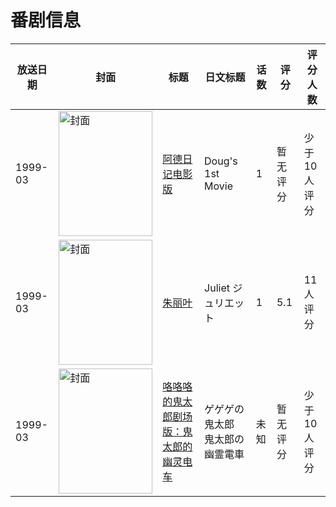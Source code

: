 # 番剧信息

|放送日期|封面|标题|日文标题|话数|评分|评分人数|
|---|---|---|---|---|---|---|
|1999-03|<img src="//lain.bgm.tv/pic/cover/c/dd/24/112355_69Czw.jpg" alt="封面" style="width:150px;height:200px;object-fit:cover;">|[阿德日记电影版](https://bangumi.tv/subject/112355)|Doug's 1st Movie|1|暂无评分|少于10人评分|
|1999-03|<img src="//lain.bgm.tv/pic/cover/c/2f/eb/112969_cq8ln.jpg" alt="封面" style="width:150px;height:200px;object-fit:cover;">|[朱丽叶](https://bangumi.tv/subject/112969)|Juliet ジュリエット|1|5.1|11人评分|
|1999-03|<img src="//lain.bgm.tv/pic/cover/c/34/09/316099_loK78.jpg" alt="封面" style="width:150px;height:200px;object-fit:cover;">|[咯咯咯的鬼太郎剧场版：鬼太郎的幽灵电车](https://bangumi.tv/subject/316099)|ゲゲゲの鬼太郎 鬼太郎の幽霊電車|未知|暂无评分|少于10人评分|
